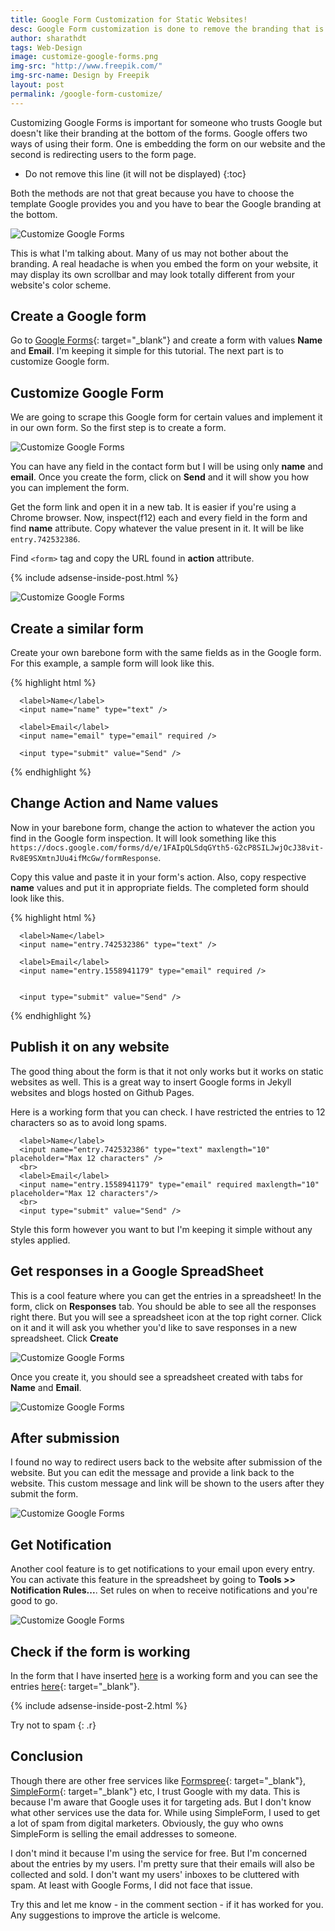 ```yaml
---
title: Google Form Customization for Static Websites!
desc: Google Form customization is done to remove the branding that is present at the end of Google Forms. This way we can have our own style for a form. We can also use these forms on static websites!
author: sharathdt
tags: Web-Design
image: customize-google-forms.png
img-src: "http://www.freepik.com/"
img-src-name: Design by Freepik
layout: post
permalink: /google-form-customize/
---
```


Customizing Google Forms is important for someone who trusts Google but doesn't like their branding at the bottom of the forms. Google offers two ways of using their form. One is embedding the form on our website and the second is redirecting users to the form page.

* Do not remove this line (it will not be displayed) 
{:toc}

Both the methods are not that great because you have to choose the template Google provides you and you have to bear the Google branding at the bottom.

![Customize Google Forms](/images/google-form-customization-1.png)

This is what I'm talking about. Many of us may not bother about the branding. A real headache is when you embed the form on your website, it may display its own scrollbar and may look totally different from your website's color scheme.

## Create a Google form
Go to [Google Forms](https://docs.google.com/forms/u/0/){: target="_blank"} and create a form with values **Name** and **Email**. I'm keeping it simple for this tutorial. The next part is to customize Google form.


## Customize Google Form 
We are going to scrape this Google form for certain values and implement it in our own form. So the first step is to create a form. 

![Customize Google Forms](/images/google-form-customization-2.png)

You can have any field in the contact form but I will be using only **name** and **email**. Once you create the form, click on **Send** and it will show you how you can implement the form.

Get the form link and open it in a new tab. It is easier if you're using a Chrome browser. Now, inspect(f12) each and every field in the form and find **name** attribute. Copy whatever the value present in it. It will be like ``entry.742532386``.

Find ``<form>`` tag and copy the URL found in **action** attribute.

{% include adsense-inside-post.html %}

![Customize Google Forms](/images/google-form-customization-3.png)

## Create a similar form

Create your own barebone form with the same fields as in the Google form. For this example, a sample form will look like this.

{% highlight html %}
<form class="form" action="">
    
      <label>Name</label>
      <input name="name" type="text" />

      <label>Email</label>
      <input name="email" type="email" required />

      <input type="submit" value="Send" />

</form>
{% endhighlight %}

## Change Action and Name values

Now in your barebone form, change the action to whatever the action you find in the Google form inspection. It will look something like this ``https://docs.google.com/forms/d/e/1FAIpQLSdqGYth5-G2cP8SILJwjOcJ38vit-Rv8E9SXmtnJUu4ifMcGw/formResponse``.

Copy this value and paste it in your form's action. Also, copy respective **name** values and put it in appropriate fields. The completed form should look like this.

{% highlight html %}
<form class="form" action="https://docs.google.com/forms/d/e/1FAIpQLSdqGYth5-G2cP8SILJwjOcJ38vit-Rv8E9SXmtnJUu4ifMcGw/formResponse">
   
      <label>Name</label>
      <input name="entry.742532386" type="text" />
      
      <label>Email</label>
      <input name="entry.1558941179" type="email" required />


      <input type="submit" value="Send" />

</form>
{% endhighlight %}

## Publish it on any website
The good thing about the form is that it not only works but it works on static websites as well. This is a great way to insert Google forms in Jekyll websites and blogs hosted on Github Pages.

Here is a working form that you can check. I have restricted the entries to 12 characters so as to avoid long spams.

<form class="form" action="https://docs.google.com/forms/d/e/1FAIpQLSdqGYth5-G2cP8SILJwjOcJ38vit-Rv8E9SXmtnJUu4ifMcGw/formResponse">
   
      <label>Name</label>
      <input name="entry.742532386" type="text" maxlength="10" placeholder="Max 12 characters" />
      <br>
      <label>Email</label>
      <input name="entry.1558941179" type="email" required maxlength="10" placeholder="Max 12 characters"/>
      <br>
      <input type="submit" value="Send" />

</form>


Style this form however you want to but I'm keeping it simple without any styles applied.


## Get responses in a Google SpreadSheet
This is a cool feature where you can get the entries in a spreadsheet! In the form, click on **Responses** tab. You should be able to see all the responses right there. But you will see a spreadsheet icon at the top right corner. Click on it and it will ask you whether you'd like to save responses in a new spreadsheet. Click **Create**


![Customize Google Forms](/images/google-form-customization-4.png)


Once you create it, you should see a spreadsheet created with tabs for **Name** and **Email**.


![Customize Google Forms](/images/google-form-customization-6.png)


## After submission
I found no way to redirect users back to the website after submission of the website. But you can edit the message and provide a link back to the website. This custom message and link will be shown to the users after they submit the form.

![Customize Google Forms](/images/google-form-customization-5.png)


## Get Notification
Another cool feature is to get notifications to your email upon every entry. You can activate this feature in the spreadsheet by going to **Tools >> Notification Rules...**. Set rules on when to receive notifications and you're good to go.

![Customize Google Forms](/images/google-form-customization-7.png)


## Check if the form is working
In the form that I have inserted [here](#publish-it-on-any-website) is a working form and you can see the entries [here](https://docs.google.com/spreadsheets/d/1_vt8il8LpxEi8_DmX0yxxRambpw700cdMC2yMIGWqbk/edit?usp=sharing){: target="_blank"}.

{% include adsense-inside-post-2.html %}

Try not to spam
{: .r}

## Conclusion
Though there are other free services like [Formspree](https://blog.webjeda.com/jekyll-contact-form/){: target="_blank"}, [SimpleForm](https://blog.webjeda.com/jekyll-subscribe-form/){: target="_blank"} etc, I trust Google with my data. This is because I'm aware that Google uses it for targeting ads. But I don't know what other services use the data for. While using SimpleForm, I used to get a lot of spam from digital marketers. Obviously, the guy who owns SimpleForm is selling the email addresses to someone. 

I don't mind it because I'm using the service for free. But I'm concerned about the entries by my users. I'm pretty sure that their emails will also be collected and sold. I don't want my users' inboxes to be cluttered with spam. At least with Google Forms, I did not face that issue. 

Try this and let me know - in the comment section - if it has worked for you. Any suggestions to improve the article is welcome. 
